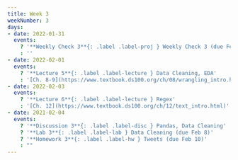 ```yaml
---
title: Week 3
weekNumber: 3
days:
- date: 2022-01-31
  events:
    ? '**Weekly Check 3**{: .label .label-proj } Weekly Check 3 (due Feb 7)'
    : ''
- date: 2022-02-01
  events:
    ? '**Lecture 5**{: .label .label-lecture } Data Cleaning, EDA'
    : '[Ch. 8-9](https://www.textbook.ds100.org/ch/08/wrangling_intro.html)'
- date: 2022-02-03
  events:
    ? '**Lecture 6**{: .label .label-lecture } Regex'
    : '[Ch. 12](https://www.textbook.ds100.org/ch/12/text_intro.html)'
- date: 2021-02-04
  events:
    ? '**Discussion 3**{: .label .label-disc } Pandas, Data Cleaning'
    ? '**Lab 3**{: .label .label-lab } Data Cleaning (due Feb 8)'
    ? '**Homework 3**{: .label .label-hw } Tweets (due Feb 10)'
    : ""
---
```

